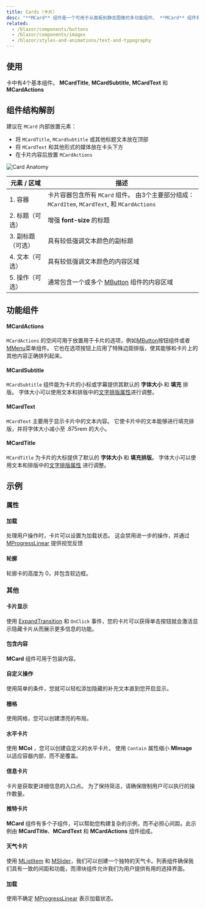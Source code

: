 ```yaml
---
title: Cards（卡片）
desc: "**MCard** 组件是一个可用于从面板到静态图像的多功能组件。 **MCard** 组件有许多帮助程序组件来尽可能简单地进行标记。 没有列出选项的组件使用Blazor的功能组件来更快渲染并充当标记糖以使构建变得更加容易。"
related:
  - /blazor/components/buttons
  - /blazor/components/images
  - /blazor/styles-and-animations/text-and-typography
---
```


## 使用

卡中有4个基本组件。 **MCardTitle**, **MCardSubtitle**, **MCardText** 和 **MCardActions**

<cards-usage></cards-usage>

## 组件结构解剖

建议在 `MCard` 内部放置元素：

* 将 `MCardTitle`, `MCardSubtitle` 或其他标题文本放在顶部
* 将 `MCardText` 和其他形式的媒体放在卡头下方
* 在卡片内容后放置 `MCardActions`

![Card Anatomy](https://cdn.masastack.com/stack/doc/masablazor/anatomy/card-anatomy.png)

| 元素 / 区域 | 描述 |
| - | - |
| 1. 容器 | 卡片容器包含所有 `MCard` 组件。 由3个主要部分组成：`MCardItem`, `MCardText`, 和 `MCardActions` |
| 2. 标题（可选） | 增强 **font-size** 的标题 |
| 3. 副标题 （可选） | 具有较低强调文本颜色的副标题 |
| 4. 文本（可选） | 具有较低强调文本颜色的内容区域 |
| 5. 操作（可选） | 通常包含一个或多个 [MButton](blazor/components/buttons) 组件的内容区域 |


## 功能组件

#### MCardActions

`MCardActions` 的空间可用于放置用于卡片的选项，例如[MButton](/blazor/components/buttons)按钮组件或者 [MMenu](/blazor/components/menus)菜单组件。 它也在选项按钮上应用了特殊边距排版，使其能够和卡片上的其他内容正确排列起来。

#### MCardSubtitle

`MCardSubtitle` 组件能为卡片的小标或字幕提供其默认的 **字体大小** 和 **填充** 排版。 字体大小可以使用文本和排版中的[文字排版属性](/blazor/styles-and-animations/text-and-typography)进行调整。

#### MCardText

`MCardText` 主要用于显示卡片中的文本内容。 它使卡片中的文本能够进行填充排版，并将字体大小减小至 .875rem 的大小。

#### MCardTitle

`MCardTitle` 为卡片的大标提供了默认的 **字体大小** 和 **填充排版**。 字体大小可以使用文本和排版中的[文字排版属性](/blazor/styles-and-animations/text-and-typography) 进行调整。

## 示例

### 属性

#### 加载

处理用户操作时，卡片可以设置为加载状态。 这会禁用进一步的操作，并通过 [MProgressLinear](/blazor/components/progress-linear) 提供视觉反馈  

<masa-example file="Examples.components.cards.Loading"></masa-example>

#### 轮廓

轮廓卡的高度为 0，并包含软边框。

<masa-example file="Examples.components.cards.Outlined"></masa-example>

### 其他

#### 卡片显示

使用 [ExpandTransition](/blazor/styles-and-animations/transitions) 和 `OnClick` 事件，您的卡片可以获得单击按钮就会激活显示隐藏卡片从而展示更多信息的功能。

<masa-example file="Examples.components.cards.CardReveal"></masa-example>

#### 包含内容

**MCard** 组件可用于包装内容。

<masa-example file="Examples.components.cards.ContentWrapping"></masa-example>

#### 自定义操作

使用简单的条件，您就可以轻松添加隐藏的补充文本直到您开启显示。

<masa-example file="Examples.components.cards.CustomActions"></masa-example>

#### 栅格

使用网格，您可以创建漂亮的布局。 

<masa-example file="Examples.components.cards.Grids"></masa-example>

#### 水平卡片

使用 **MCol** ，您可以创建自定义的水平卡片。 使用 `Contain` 属性缩小 **MImage** 以适应容器内部，而不是覆盖。

<masa-example file="Examples.components.cards.HorizontalCards"></masa-example>

#### 信息卡片

卡片是获取更详细信息的入口点。 为了保持简洁，请确保限制用户可以执行的操作数量。 

<masa-example file="Examples.components.cards.InformationCard"></masa-example>

#### 推特卡片

**MCard** 组件有多个子组件，可以帮助您构建复杂的示例，而不必担心间距。此示例由 **MCardTitle**、**MCardText** 和 **MCardActions** 组件组成。

<masa-example file="Examples.components.cards.TwitterCard"></masa-example>

#### 天气卡片

使用 [MListItem](/blazor/components/lists) 和 [MSlider](/brazor/components/sliders)，我们可以创建一个独特的天气卡。列表组件确保我们具有一致的间距和功能，而滑块组件允许我们为用户提供有用的选择界面。

<masa-example file="Examples.components.cards.WeatherCard"></masa-example>

#### 加载

使用不确定 [MProgressLinear](/blazor/components/progress-linear) 表示加载状态。

<masa-example file="Examples.components.cards.Loading"></masa-example>




